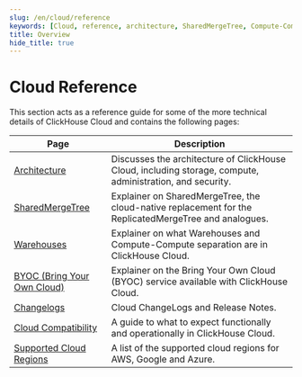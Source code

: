 ```yaml
---
slug: /en/cloud/reference
keywords: [Cloud, reference, architecture, SharedMergeTree, Compute-Compute Separation, Bring Your Own Cloud, Changelogs, Supported Cloud Regions, Cloud Compatibility]
title: Overview
hide_title: true
---
```


# Cloud Reference

This section acts as a reference guide for some of the more technical details of ClickHouse Cloud and contains the following pages:

| Page                                                                  | Description                                                                                               |
|-----------------------------------------------------------------------|-----------------------------------------------------------------------------------------------------------|
| [Architecture](/docs/en/cloud/reference/architecture)                 | Discusses the architecture of ClickHouse Cloud, including storage, compute, administration, and security. |
| [SharedMergeTree](/docs/en/cloud/reference/shared-merge-tree)         | Explainer on SharedMergeTree, the cloud-native replacement for the ReplicatedMergeTree and analogues.     |
| [Warehouses](/docs/en/cloud/reference/compute-compute-separation)     | Explainer on what Warehouses and Compute-Compute separation are in ClickHouse Cloud.                      |
| [BYOC (Bring Your Own Cloud)](/docs/en/cloud/reference/byoc)          | Explainer on the Bring Your Own Cloud (BYOC) service available with ClickHouse Cloud.                     |
| [Changelogs](/docs/en/whats-new/cloud)                                | Cloud ChangeLogs and Release Notes.                                                                       |
| [Cloud Compatibility](/docs/en/whats-new/cloud-compatibility)         | A guide to what to expect functionally and operationally in ClickHouse Cloud.                             |
| [Supported Cloud Regions](/docs/en/cloud/reference/supported-regions) | A list of the supported cloud regions for AWS, Google and Azure.                                          |